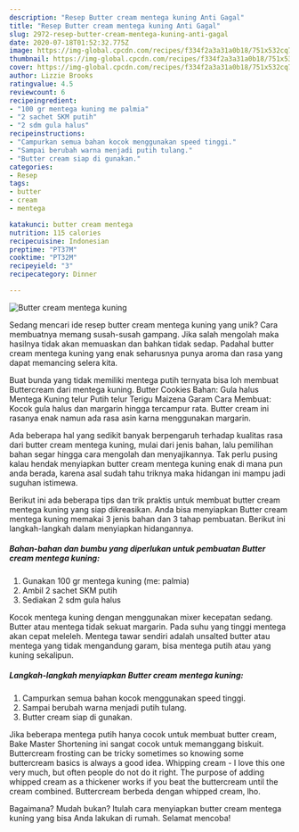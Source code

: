 ```yaml
---
description: "Resep Butter cream mentega kuning Anti Gagal"
title: "Resep Butter cream mentega kuning Anti Gagal"
slug: 2972-resep-butter-cream-mentega-kuning-anti-gagal
date: 2020-07-18T01:52:32.775Z
image: https://img-global.cpcdn.com/recipes/f334f2a3a31a0b18/751x532cq70/butter-cream-mentega-kuning-foto-resep-utama.jpg
thumbnail: https://img-global.cpcdn.com/recipes/f334f2a3a31a0b18/751x532cq70/butter-cream-mentega-kuning-foto-resep-utama.jpg
cover: https://img-global.cpcdn.com/recipes/f334f2a3a31a0b18/751x532cq70/butter-cream-mentega-kuning-foto-resep-utama.jpg
author: Lizzie Brooks
ratingvalue: 4.5
reviewcount: 6
recipeingredient:
- "100 gr mentega kuning me palmia"
- "2 sachet SKM putih"
- "2 sdm gula halus"
recipeinstructions:
- "Campurkan semua bahan kocok menggunakan speed tinggi."
- "Sampai berubah warna menjadi putih tulang."
- "Butter cream siap di gunakan."
categories:
- Resep
tags:
- butter
- cream
- mentega

katakunci: butter cream mentega 
nutrition: 115 calories
recipecuisine: Indonesian
preptime: "PT37M"
cooktime: "PT32M"
recipeyield: "3"
recipecategory: Dinner

---
```



![Butter cream mentega kuning](https://img-global.cpcdn.com/recipes/f334f2a3a31a0b18/751x532cq70/butter-cream-mentega-kuning-foto-resep-utama.jpg)

Sedang mencari ide resep butter cream mentega kuning yang unik? Cara membuatnya memang susah-susah gampang. Jika salah mengolah maka hasilnya tidak akan memuaskan dan bahkan tidak sedap. Padahal butter cream mentega kuning yang enak seharusnya punya aroma dan rasa yang dapat memancing selera kita.

Buat bunda yang tidak memiliki mentega putih ternyata bisa loh membuat Buttercream dari mentega kuning. Butter Cookies Bahan: Gula halus Mentega Kuning telur Putih telur Terigu Maizena Garam Cara Membuat: Kocok gula halus dan margarin hingga tercampur rata. Butter cream ini rasanya enak namun ada rasa asin karna menggunakan margarin.

Ada beberapa hal yang sedikit banyak berpengaruh terhadap kualitas rasa dari butter cream mentega kuning, mulai dari jenis bahan, lalu pemilihan bahan segar hingga cara mengolah dan menyajikannya. Tak perlu pusing kalau hendak menyiapkan butter cream mentega kuning enak di mana pun anda berada, karena asal sudah tahu triknya maka hidangan ini mampu jadi suguhan istimewa.


Berikut ini ada beberapa tips dan trik praktis untuk membuat butter cream mentega kuning yang siap dikreasikan. Anda bisa menyiapkan Butter cream mentega kuning memakai 3 jenis bahan dan 3 tahap pembuatan. Berikut ini langkah-langkah dalam menyiapkan hidangannya.

<!--inarticleads1-->

##### Bahan-bahan dan bumbu yang diperlukan untuk pembuatan Butter cream mentega kuning:

1. Gunakan 100 gr mentega kuning (me: palmia)
1. Ambil 2 sachet SKM putih
1. Sediakan 2 sdm gula halus


Kocok mentega kuning dengan menggunakan mixer kecepatan sedang. Butter atau mentega tidak sekuat margarin. Pada suhu yang tinggi mentega akan cepat meleleh. Mentega tawar sendiri adalah unsalted butter atau mentega yang tidak mengandung garam, bisa mentega putih atau yang kuning sekalipun. 

<!--inarticleads2-->

##### Langkah-langkah menyiapkan Butter cream mentega kuning:

1. Campurkan semua bahan kocok menggunakan speed tinggi.
1. Sampai berubah warna menjadi putih tulang.
1. Butter cream siap di gunakan.


Jika beberapa mentega putih hanya cocok untuk membuat butter cream, Bake Master Shortening ini sangat cocok untuk memanggang biskuit. Buttercream frosting can be tricky sometimes so knowing some buttercream basics is always a good idea. Whipping cream - I love this one very much, but often people do not do it right. The purpose of adding whipped cream as a thickener works if you beat the buttercream until the cream combined. Buttercream berbeda dengan whipped cream, lho. 

Bagaimana? Mudah bukan? Itulah cara menyiapkan butter cream mentega kuning yang bisa Anda lakukan di rumah. Selamat mencoba!

